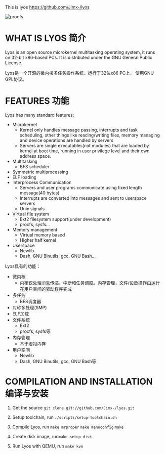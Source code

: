 This is lyos <https://github.com/Jimx-/lyos>

![procfs][1]

WHAT IS LYOS 简介
===============
    
Lyos is an open source microkernel multitasking operating system, it runs
on 32-bit x86-based PCs. It is distributed under the GNU General Public License.

Lyos是一个开源的微内核多任务操作系统，运行于32位x86 PC上， 使用GNU GPL协议。

FEATURES 功能
============
Lyos has many standard features:

* Microkernel
    - Kernel only handles message passing, interrupts and task scheduling, other things like reading/writing files, memory managing and device operations are handled by servers.
    - Servers are single executables(not modules) that are loaded by kernel at boot time, running in user privilege level and their own address space.
* Multitasking
    - BFS scheduler 
* Symmetric multiprocessing
* ELF loading
* Interprocess Communication
    - Servers and user programs communicate using fixed length message(40 bytes)
    - Interrupts are converted into messages and sent to userspace servers
    - Unix signals
* Virtual file system
    - Ext2 filesystem support(under development)
    - procfs, sysfs...
* Memory management
    - Virtual memory based
    - Higher half kernel
* Userspace
    - Newlib
    - Dash, GNU Binutils, gcc, GNU Bash...

Lyos具有的功能：

* 微内核
    - 内核仅处理消息传递，中断和任务调度。内存管理，文件/设备操作由运行在用户空间的驱动程序完成
* 多任务
    - BFS调度器
* 对称多处理(SMP)
* ELF加载
* 文件系统
    - Ext2
    - procfs, sysfs等
* 内存管理
    - 基于虚拟内存
* 用户空间
    - Newlib
    - Dash, GNU Binutils, gcc, GNU Bash等

COMPILATION AND INSTALLATION 编译与安装
======================================

1. Get the source ```git clone git://github.com/Jimx-/lyos.git```

2. Setup toolchain, run ``./scripts/setup-toolchain.sh``
3. Compile Lyos, run
    `make mrproper`
    `make menuconfig`
    `make`

4. Create disk image, run```make setup-disk```

5. Run Lyos with QEMU, run ```make kvm``` 

  [1]: http://chuantu.biz/t5/36/1475073488x3708035606.png
  